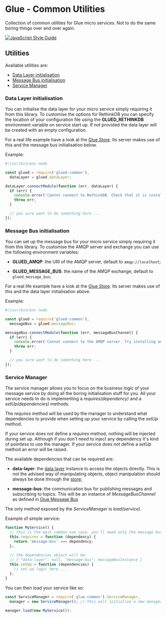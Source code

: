 Glue - Common Utilities
=======================

Collection of common utilities for Glue micro services. Not to do the same boring
things over and over again.

[![JavaScript Style Guide](https://img.shields.io/badge/code%20style-standard-brightgreen.svg)](http://standardjs.com/)

Utilities
---------

Available utilities are:

- [Data Layer initialisation](#data-layer-initialisation)
- [Message Bus initialisation](#message-bus-initialisation)
- [Service Manager](#service-manager)

### Data Layer initialisation

You can initialise the data layer for your micro service simply requiring it from this
library. To customise the options for RethinkDB you can specify the location of your
configuration file using the **GLUED_RETHINKDB** environment variable on service start up.
If not provided the data layer will be created with an empty configuration.

For a real life example have a look at the 
[Glue Store](https://github.com/ggioffreda/glued-store). Its server makes use of this
and the message bus initialisation below.

Example:

```javascript
#!/usr/bin/env node

const glued = require('glued-common'),
  dataLayer = glued.dataLayer;

dataLayer.connectModule(function (err, dataLayer) {
  if (err) {
    console.error('Cannot connect to RethinkDB. Check that it is installed and running.');
    throw err;
  }

  // you sure want to do something here ...
});
```

### Message Bus initialisation

You can set up the message bus for your micro service simply requiring it from this
library. To customise the AMQP server and exchange you can use the following environment
variables:

- **GLUED_AMQP**: the URI of the AMQP server, default to `amqp://localhost`;
  
- **GLUED_MESSAGE_BUS**: the name of the AMQP exchange, default to 
  `glued_message_bus`;
  
For a real life example have a look at the 
[Glue Store](https://github.com/ggioffreda/glued-store). Its server makes use of this
and the data layer initialisation above.

Example:

```javascript
#!/usr/bin/env node

const glued = require('glued-common'),
  messageBus = glued.messageBus;

messageBus.connectModule(function (err, messageBusChannel) {
  if (err) {
    console.error('Cannot connect to the AMQP server. Try installing and running RabbitMQ.');
    throw err;
  }

  // you sure want to do something here ...
});
```

### Service Manager

The service manager allows you to focus on the business logic of your message 
service by doing all the boring initialisation stuff for you. All your service needs
to do is implementing a *requires(dependency)* and a *setUp(dependencies)* methods.

The *requires* method will be used by the manager to understand what dependencies to
provide when setting up your service by calling the *setUp* method.

If your service does not define a *requires* method, nothing will be injected during
set up. Although if you don't need to inject any dependency it's kind of pointless to 
use the manager. If your service does not define a *setUp* method an error will be
raised.

The available dependencies that can be required are:

- **data-layer**: the [data layer](https://github.com/ggioffreda/glued-data-layer) 
  instance to access the objects directly. This is not the advised way of manipulating
  objects, object manipulation should always be done through the
  [store](https://github.com/ggioffreda/glued-store);

- **message-bus**: the communication bus for publishing messages and subscribing to 
  topics. This will be an instance of *MessageBusChannel* as defined in
  [Glue Message Bus](https://github.com/ggioffreda/glued-message-bus)
  
The only method exposed by the *ServiceManager* is *load(service)*.

Example of simple service:

```javascript
function MyService() {
  // this is the most common use case, you'll need only the message bus
  this.requires = function (dependency) {
    return 'message-bus' === dependency;
  };
  
  // the dependencies object will be:
  // { "data-layer": null, "message-bus": messageBusInstance }
  this.setUp = function (dependencies) {
    // set up logic here ...
  };
}
```

You can then load your service like so:

```javascript
const ServiceManager = require('glue-common').ServiceManager,
  manager = new ServiceManager(); // this will initialise a new manager
  
manager.load(new MyService());
```
